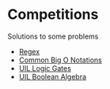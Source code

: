 # Competitions
Solutions to some problems

* [Regex](https://drive.google.com/file/d/1sp1O7SvC1gBM852C_Cmyn6AFqC37McNs/view)
* [Common Big O Notations](https://drive.google.com/file/d/142WVqt-0zydlZNlMTbS0OhyKss-CdMxd/view)
* [UIL Logic Gates](https://drive.google.com/file/d/1yjqClJh5uruw5qGwBsuaDxEIQ38ezDuO/view)
* [UIL Boolean Algebra](https://drive.google.com/file/d/1OIN0zCq_5nch5D4mGOM-yDEjJ2XxICLZ/view)

